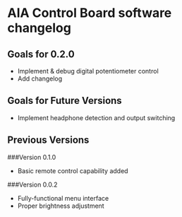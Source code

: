AIA Control Board software changelog
====================================

Goals for 0.2.0
---------------
 * Implement & debug digital potentiometer control
 * Add changelog
 
Goals for Future Versions
-------------------------
 * Implement headphone detection and output switching

Previous Versions
-----------------

###Version 0.1.0

 * Basic remote control capability added

###Version 0.0.2

 * Fully-functional menu interface
 * Proper brightness adjustment